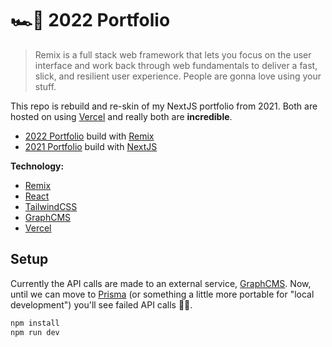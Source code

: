 # 🏎️💨 2022 Portfolio

> Remix is a full stack web framework that lets you focus on the user interface and work back through web fundamentals to deliver a fast, slick, and resilient user experience. People are gonna love using your stuff.

This repo is rebuild and re-skin of my NextJS portfolio from 2021. Both are hosted on using [Vercel](https://vercel.com) and really both are **incredible**.

- [2022 Portfolio](https://mattscholta.com) build with [Remix](https://remix.run)
- [2021 Portfolio](https://2021.mattscholta.com) build with [NextJS](https://nextjs.org/)

**Technology:**

- [Remix](https://remix.run)
- [React](https://reactjs.org)
- [TailwindCSS](https://tailwindcss.com)
- [GraphCMS](https://graphcms.com)
- [Vercel](https://vercel.com)

## Setup

Currently the API calls are made to an external service, [GraphCMS](https://graphcms.com). Now, until we can move to [Prisma](https://www.prisma.io/) (or something a little more portable for "local development") you'll see failed API calls 🤷‍♂️.

```bash
npm install
npm run dev
```
